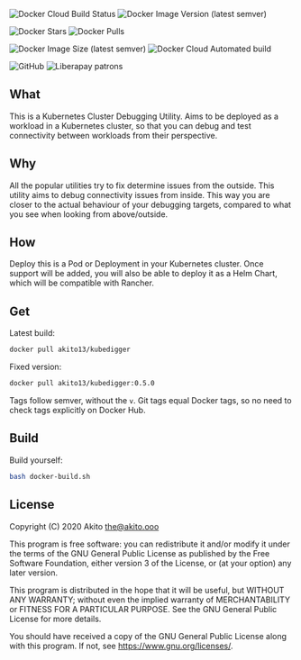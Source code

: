 ![Docker Cloud Build Status](https://img.shields.io/docker/cloud/build/akito13/kubedigger?style=plastic)
![Docker Image Version (latest semver)](https://img.shields.io/docker/v/akito13/kubedigger?style=plastic)

![Docker Stars](https://img.shields.io/docker/stars/akito13/kubedigger?style=plastic)
![Docker Pulls](https://img.shields.io/docker/pulls/akito13/kubedigger?style=plastic)

![Docker Image Size (latest semver)](https://img.shields.io/docker/image-size/akito13/kubedigger?style=plastic)
![Docker Cloud Automated build](https://img.shields.io/docker/cloud/automated/akito13/kubedigger?style=plastic)

![GitHub](https://img.shields.io/github/license/theAkito/docker-kubedigger?style=plastic)
![Liberapay patrons](https://img.shields.io/liberapay/patrons/Akito?style=plastic)

## What
This is a Kubernetes Cluster Debugging Utility. Aims to be deployed as a workload in a Kubernetes cluster, so that you can debug and test connectivity between workloads from their perspective.

## Why
All the popular utilities try to fix determine issues from the outside. This utility aims to debug connectivity issues from inside. This way you are closer to the actual behaviour of your debugging targets, compared to what you see when looking from above/outside.

## How
Deploy this is a Pod or Deployment in your Kubernetes cluster. Once support will be added, you will also be able to deploy it as a Helm Chart, which will be compatible with Rancher.

## Get
Latest build:
```bash
docker pull akito13/kubedigger
```
Fixed version:
```bash
docker pull akito13/kubedigger:0.5.0
```
Tags follow semver, without the `v`.
Git tags equal Docker tags, so no need to check tags explicitly on Docker Hub.

## Build
Build yourself:
```bash
bash docker-build.sh
```

## License
Copyright (C) 2020  Akito <the@akito.ooo>

This program is free software: you can redistribute it and/or modify
it under the terms of the GNU General Public License as published by
the Free Software Foundation, either version 3 of the License, or
(at your option) any later version.

This program is distributed in the hope that it will be useful,
but WITHOUT ANY WARRANTY; without even the implied warranty of
MERCHANTABILITY or FITNESS FOR A PARTICULAR PURPOSE.  See the
GNU General Public License for more details.

You should have received a copy of the GNU General Public License
along with this program.  If not, see <https://www.gnu.org/licenses/>.